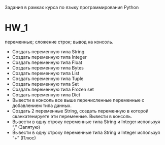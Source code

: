 Задания в рамкаx курса по языку программирования Python
# HW_1
переменные;
сложение строк;
вывод на консоль.

* Создать переменную типа String
* Создать переменную типа Integer
* Создать переменную типа Float
* Создать переменную типа Bytes
* Создать переменную типа List
* Создать переменную типа Tuple
* Создать переменную типа Set
* Создать переменную типа Frozen set
* Создать переменную типа Dict
* Вывести в консоль все выше перечисленные переменные с добавлением типа данных.
* Создать 2 переменные String, создать переменную в которой сканкатенируете эти переменные. Вывести в консоль.
* Вывести в одну строку переменные типа String и Integer используя “,” (Запятую)
* Вывести в одну строку переменные типа String и Integer используя “+” (Плюс)
